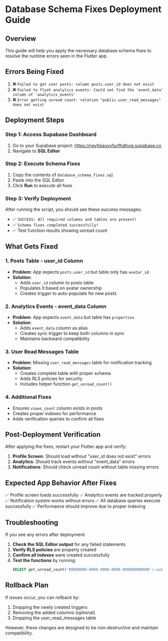 # Database Schema Fixes Deployment Guide

## Overview
This guide will help you apply the necessary database schema fixes to resolve the runtime errors seen in the Flutter app.

## Errors Being Fixed
1. ❌ `Failed to get user posts: column posts.user_id does not exist`
2. ❌ `Failed to flush analytics events: Could not find the 'event_data' column of 'analytics_events'`
3. ❌ `Error getting unread count: relation "public.user_read_messages" does not exist`

## Deployment Steps

### Step 1: Access Supabase Dashboard
1. Go to your Supabase project: https://neyfqiauyxfurfhdtrug.supabase.co
2. Navigate to **SQL Editor**

### Step 2: Execute Schema Fixes
1. Copy the contents of `database_schema_fixes.sql`
2. Paste into the SQL Editor
3. Click **Run** to execute all fixes

### Step 3: Verify Deployment
After running the script, you should see these success messages:
- ✅ `SUCCESS: All required columns and tables are present!`
- ✅ `Schema fixes completed successfully!`
- ✅ Test function results showing unread count

## What Gets Fixed

### 1. Posts Table - user_id Column
- **Problem**: App expects `posts.user_id` but table only has `avatar_id`
- **Solution**: 
  - Adds `user_id` column to posts table
  - Populates it based on avatar ownership
  - Creates trigger to auto-populate for new posts

### 2. Analytics Events - event_data Column  
- **Problem**: App expects `event_data` but table has `properties`
- **Solution**:
  - Adds `event_data` column as alias
  - Creates sync trigger to keep both columns in sync
  - Maintains backward compatibility

### 3. User Read Messages Table
- **Problem**: Missing `user_read_messages` table for notification tracking
- **Solution**:
  - Creates complete table with proper schema
  - Adds RLS policies for security
  - Includes helper function `get_unread_count()`

### 4. Additional Fixes
- Ensures `views_count` column exists in posts
- Creates proper indexes for performance
- Adds verification queries to confirm all fixes

## Post-Deployment Verification

After applying the fixes, restart your Flutter app and verify:

1. **Profile Screen**: Should load without "user_id does not exist" errors
2. **Analytics**: Should track events without "event_data" errors  
3. **Notifications**: Should check unread count without table missing errors

## Expected App Behavior After Fixes

✅ Profile screen loads successfully
✅ Analytics events are tracked properly
✅ Notification system works without errors
✅ All database queries execute successfully
✅ Performance should improve due to proper indexing

## Troubleshooting

If you see any errors after deployment:

1. **Check the SQL Editor output** for any failed statements
2. **Verify RLS policies** are properly created
3. **Confirm all indexes** were created successfully
4. **Test the functions** by running:
   ```sql
   SELECT get_unread_count('00000000-0000-0000-0000-000000000000'::uuid);
   ```

## Rollback Plan

If issues occur, you can rollback by:
1. Dropping the newly created triggers
2. Removing the added columns (optional)
3. Dropping the user_read_messages table

However, these changes are designed to be non-destructive and maintain compatibility.
